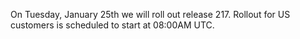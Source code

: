 
On Tuesday, January 25th we will roll out release 217. Rollout for US customers is scheduled to start at 08:00AM UTC.
